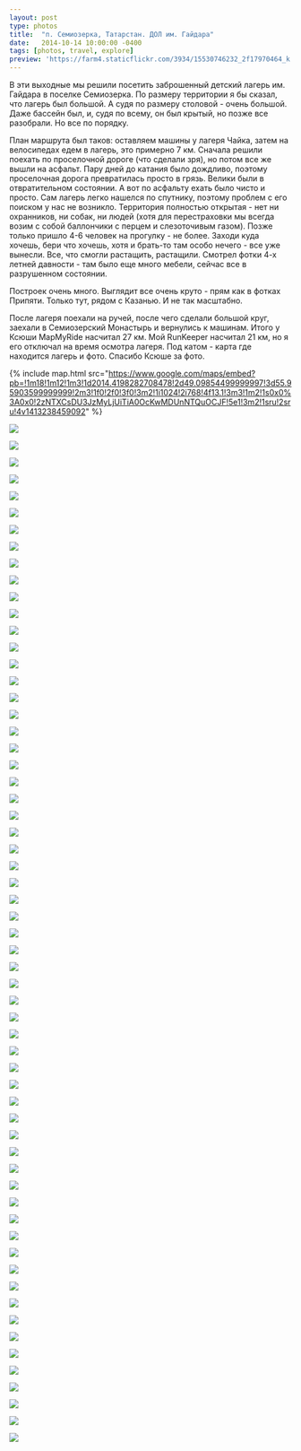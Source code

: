 ```yaml
---
layout: post
type: photos
title:  "п. Семиозерка, Татарстан. ДОЛ им. Гайдара"
date:   2014-10-14 10:00:00 -0400
tags: [photos, travel, explore]
preview: 'https://farm4.staticflickr.com/3934/15530746232_2f17970464_k.jpg'
---
```


В эти выходные мы решили посетить заброшенный детский лагерь им. Гайдара в поселке Семиозерка. По размеру территории я бы сказал, что лагерь был большой. А судя по размеру столовой - очень большой. Даже бассейн был, и, судя по всему, он был крытый, но позже все разобрали. Но все по порядку.

План маршрута был таков: оставляем машины у лагеря Чайка, затем на велосипедах едем в лагерь, это примерно 7 км. Сначала решили поехать по проселочной дороге (что сделали зря), но потом все же вышли на асфальт. Пару дней до катания было дождливо, поэтому проселочная дорога превратилась просто в грязь. Велики были в отвратительном состоянии. А вот по асфальту ехать было чисто и просто. Сам лагерь легко нашелся по спутнику, поэтому проблем с его поиском у нас не возникло. Территория полностью открытая - нет ни охранников, ни собак, ни людей (хотя для перестраховки мы всегда возим с собой баллончики с перцем и слезоточивым газом). Позже только пришло 4-6 человек на прогулку - не более. Заходи куда хочешь, бери что хочешь, хотя и брать-то там особо нечего - все уже вынесли. Все, что смогли растащить, растащили. Смотрел фотки 4-х летней давности - там было еще много мебели, сейчас все в разрушенном состоянии.

Построек очень много. Выглядит все очень круто - прям как в фотках Припяти. Только тут, рядом с Казанью. И не так масштабно.

После лагеря поехали на ручей, после чего сделали большой круг, заехали в Семиозерский Монастырь и вернулись к машинам. Итого у Ксюши MapMyRide насчитал 27 км. Мой RunKeeper насчитал 21 км, но я его отключал на время осмотра лагеря. Под катом - карта где находится лагерь и фото. Спасибо Ксюше за фото.

{% include map.html src="https://www.google.com/maps/embed?pb=!1m18!1m12!1m3!1d2014.4198282708478!2d49.09854499999997!3d55.95903599999999!2m3!1f0!2f0!3f0!3m2!1i1024!2i768!4f13.1!3m3!1m2!1s0x0%3A0x0!2zNTXCsDU3JzMyLjUiTiA0OcKwMDUnNTQuOCJF!5e1!3m2!1sru!2sru!4v1413238459092" %}

![](https://farm4.staticflickr.com/3948/15530733682_df70ea468d_k.jpg)

![](https://farm6.staticflickr.com/5612/14909291344_fc9c727e26_k.jpg)

![](https://farm4.staticflickr.com/3938/15344389480_fb052995e0_k.jpg)

![](https://farm4.staticflickr.com/3934/15530746232_2f17970464_k.jpg)

![](https://farm4.staticflickr.com/3945/15530751192_1b20a9757a_k.jpg)

![](https://farm4.staticflickr.com/3951/15344400280_ee614a5d6c_k.jpg)

![](https://farm6.staticflickr.com/5606/15530756522_166c71304c_k.jpg)

![](https://farm4.staticflickr.com/3948/14909734033_82881c4f5d_k.jpg)

![](https://farm4.staticflickr.com/3936/14909323974_9228d856c2_k.jpg)

![](https://farm4.staticflickr.com/3927/14909747903_ea89af301c_k.jpg)

![](https://farm4.staticflickr.com/3928/14909334734_56425fd609_k.jpg)

![](https://farm4.staticflickr.com/3938/14909340904_5d0b34ee9c_k.jpg)

![](https://farm4.staticflickr.com/3935/14909344694_51c17896f8_k.jpg)

![](https://farm4.staticflickr.com/3943/14909768593_0c155b6262_k.jpg)

![](https://farm6.staticflickr.com/5601/14909789273_88b877ca34_k.jpg)

![](https://farm4.staticflickr.com/3937/15530821002_48756c6fff_k.jpg)

![](https://farm4.staticflickr.com/3929/14909376494_35e1678ac7_k.jpg)

![](https://farm6.staticflickr.com/5608/15530833222_cdce9db6c9_k.jpg)

![](https://farm6.staticflickr.com/5599/15530839932_15fb22c176_k.jpg)

![](https://farm6.staticflickr.com/5605/14909815953_9c32c54085_k.jpg)

![](https://farm4.staticflickr.com/3946/14909399804_8ee0768fe4_k.jpg)

![](https://farm6.staticflickr.com/5610/14909402394_428cf8b028_k.jpg)

![](https://farm4.staticflickr.com/3928/15530853522_a5eef33779_k.jpg)

![](https://farm6.staticflickr.com/5600/14909830443_a75cfffd16_k.jpg)

![](https://farm6.staticflickr.com/5600/14909839383_05c7dd0130_k.jpg)

![](https://farm6.staticflickr.com/5614/15344515670_cb12baf10c_k.jpg)

![](https://farm6.staticflickr.com/5598/14909853013_2712bbec35_k.jpg)

![](https://farm6.staticflickr.com/5614/14909959053_977f3ad73b_k.jpg)

![](https://farm4.staticflickr.com/3941/15344542070_2fafff3a8f_k.jpg)

![](https://farm4.staticflickr.com/3929/15530904442_02f13ec08f_k.jpg)

![](https://farm4.staticflickr.com/3944/15530907832_7255f83877_k.jpg)

![](https://farm4.staticflickr.com/3939/15530910902_d551cc2fef_k.jpg)

![](https://farm4.staticflickr.com/3929/14909465294_2a53225541_k.jpg)

![](https://farm4.staticflickr.com/3935/14909895183_fec47ee078_k.jpg)

![](https://farm4.staticflickr.com/3932/15530929492_b12b826458_k.jpg)

![](https://farm4.staticflickr.com/3950/14909488734_0e07c21a4a_k.jpg)

![](https://farm6.staticflickr.com/5614/15530945112_e831c70ad1_k.jpg)

![](https://farm6.staticflickr.com/5604/15344599000_1ec9097a24_k.jpg)

![](https://farm4.staticflickr.com/3936/14909512254_0976ee203f_k.jpg)

![](https://farm4.staticflickr.com/3937/15506415376_940c4adbd1_k.jpg)

![](https://farm4.staticflickr.com/3931/14909516984_bf78503ecd_k.jpg)

![](https://farm6.staticflickr.com/5600/15344613400_09afc54b9b_k.jpg)

![](https://farm4.staticflickr.com/3932/15530131855_08b76a03b2_k.jpg)

![](https://farm4.staticflickr.com/3950/14909525154_a1762dcbf5_k.jpg)

![](https://farm6.staticflickr.com/5612/14909951273_b01bc9c869_k.jpg)

![](https://farm4.staticflickr.com/3941/14909531734_8bfd0db6c3_k.jpg)

![](https://farm4.staticflickr.com/3933/15344626940_55d4a27010_k.jpg)

![](https://farm6.staticflickr.com/5612/15344633250_34ed9855d2_k.jpg)

![](https://farm6.staticflickr.com/5598/14909966693_5a40d58362_k.jpg)

![](https://farm6.staticflickr.com/5607/15344000438_72856fcd43_k.jpg)

![](https://farm6.staticflickr.com/5603/15344644610_456e2dc6e4_k.jpg)

![](https://farm4.staticflickr.com/3942/15344144687_248dac287a_k.jpg)

![](https://farm4.staticflickr.com/3939/15344651390_8b94c4c6bb_k.jpg)

![](https://farm6.staticflickr.com/5613/15527459511_3c811aff25_k.jpg)

![](https://farm4.staticflickr.com/3936/15344015538_7ea696e5f6_k.jpg)

![](https://farm6.staticflickr.com/5602/15527466321_12aae2ea20_k.jpg)

![](https://farm6.staticflickr.com/5600/15344158117_edd1e8eefd_k.jpg)

![](https://farm6.staticflickr.com/5601/15344161837_dafd10fdfb_k.jpg)

![](https://farm4.staticflickr.com/3939/15344164177_1eeea10bd0_k.jpg)

![](https://farm6.staticflickr.com/5609/15344032278_e99b5f0111_k.jpg)

![](https://farm4.staticflickr.com/3932/14909281684_edbc0ba2e9_k.jpg)
